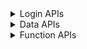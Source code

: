 <details>
<summary>Login APIs</summary>

|                        API                        |Avail|                                      Parameter                                      |Note|
| ------------------------------------------------- | :-: | ----------------------------------------------------------------------------------- | -- |
| xx_eone_zhmmdl                                    | ✅ | STR username STR password \[BOOL intranet\]                                         |eone账号密码登录，默认webvpn访问|
| xx_eone_yzmdl_sendsms                             | ✅ | NUM phone \[STR cookies\]                                                           |eone验证码登录发送验证码，cookies是通过webvpn访问|
| xx_eone_yzmdl                                     | ✅ | NUM phone NUM code STR username \[STR cookies\]                                     |eone验证码登录，cookies是通过webvpn访问|
| xx_eone_jwglxtdl                                  | ✅ | \[STR username\] \[STR password\] \[STR cookies\] \[BOOL intranet\]                 |教务系统登录，可提交eone账号密码或cookies，默认webvpn访问|
| xx_eone_jxzhptdl                                  | ✅ | \[STR username\] \[STR password\] \[STR cookies\] \[BOOL intranet\]                 |M福医大登录，可提交eone账号密码或cookies，默认webvpn访问|
| xx_vpndl                                          | ✅ | STR username STR password \[BOOL onlyvpncookies\]                                   |webvpn登录|
| xx_vpn_isonline                                   | ✅ | STR cookies                                                                         |webvpn是否在线|
| xx_vpn_ehalldl                                    | ❌ | STR cookies                                                                         |ehall登录，可提交eone账号密码或cookies，webvpn的cookies|
| xx_ehalldl                                        | ❌ | STR username STR password                                                           |ehall登录|
| xx_ehall_zhcpdl                                   | ✅ | \[STR username\] \[STR password\] \[STR cookies\] \[BOOL intranet\]                 |综合测评登录，可提交eone账号密码或cookies，默认webvpn访问|
| xx_ehall_jbxxdl                                   | ✅ | \[STR username\] \[STR password\] \[STR cookies\] \[BOOL intranet\]                 |基本信息登录，可提交eone账号密码或cookies，默认webvpn访问|

</details>

<details>
<summary>Data APIs</summary>

|                        API                        |Avail|                                      Parameter                                      |Note|
| ------------------------------------------------- | :-: | ----------------------------------------------------------------------------------- | -- |
| xx_xsfw_jbxx                                      | ❌ |                                                                                     ||
| xx_eone_self-info                                 | ✅ | STR cookies \[BOOL intranet\]                                                       |一网通办学院学历姓名，eone的cookies，默认webvpn访问|
| xx_eone_person-info                               | ✅ | \[STR username\] \[STR peoplename\] \[STR mail\] STR cookies \[BOOL intranet\]      |一网通办个人信息，eone的cookies，默认webvpn访问|
| xx_zxzx_ml                                        | ✅ | STR cookies \[BOOL intranet\]                                                       |资讯中心目录，eone的cookies，默认webvpn访问|
| xx_zxzx_nr                                        | ✅ | NUM articleid STR cookies \[BOOL intranet\]                                         |资讯中心内容，eone的cookies，默认webvpn访问|
| xx_jwglxt_xskb                                    | ✅ | STR username NUM xnm NUM xqm STR cookies \[BOOL intranet\]                          |教务系统学生课表，jwglxt的cookies，默认webvpn访问|
| xx_jwglxt_xsxk                                    | ✅ | STR username NUM xnm NUM xqm STR cookies \[BOOL intranet\]                          |教务系统学生选课，jwglxt的cookies，默认webvpn访问|
| xx_jwglxt_jxjdb                                   | ✅ | STR jxbid STR cookies \[BOOL intranet\]                                             |教务系统教学进度表，jwglxt的cookies，默认webvpn访问|
| xx_jwglxt_jxzxjh                                  | ✅ | NUM xydm NUM zydm NUM njdm STR cookies \[BOOL intranet\]                            |教务系统教学执行计划，jwglxt的cookies，默认webvpn访问|
| xx_tywsyj_match-exam                              | ✅ | STR username STR kcmc \[STR cookies\]                                               |唐云网上阅卷匹配考试，webvpn的cookies|
| xx_tywsyj_score-overview                          | ✅ | STR username NUM examid \[STR cookies\]                                             |唐云网上阅卷得分概况，webvpn的cookies|
| xx_tywsyj_score-analysis                          | ✅ | STR username NUM examid STR cookies                                                 |唐云网上阅卷得分分析，webvpn的cookies|
| xx_tywsyj_answer-sheet                            | ✅ | STR username NUM examid STR cookies                                                 |唐云网上阅卷答题卡图片，webvpn的cookies|

</details>

<details>
<summary>Function APIs</summary>

|                        API                        |Avail|                                      Parameter                                      |Note|
| ------------------------------------------------- | :-: | ----------------------------------------------------------------------------------- | -- |
| pdf_exportimg                                     | ✅ | STR url \[STR cookies\] \[STR headers\]                                             |PDF导出为图片|
| qrcode_decode                                     | ✅ | STR url                                                                             |二维码识别|
| qrcode_encode_qrcode                              | ✅ | STR qrcode                                                                          |二维码生成|
| qrcode_encode_text1-bottom1                       | ✅ | STR qrcode \[STR t_bottom\]                                                         |二维码生成，1个底部文字|
| qrcode_encode_text2-bottom2                       | ✅ | STR qrcode \[STR t_bottom1\] \[STR t_bottom2\]                                      |二维码生成，2个底部文字|
| qrcode_encode_text2-top1-middle1                  | ✅ | STR qrcode \[STR t_top\] \[STR t_middle\]                                           |二维码生成，1个顶部文字，1个中部文字|
| qrcode_encode_text3-top1-middle1-bottom1          | ✅ | STR qrcode \[STR t_top\] \[STR t_middle\] \[STR t_bottom\]                          |二维码生成，1个顶部文字，1个中部文字，1个底部文字|

</details>
